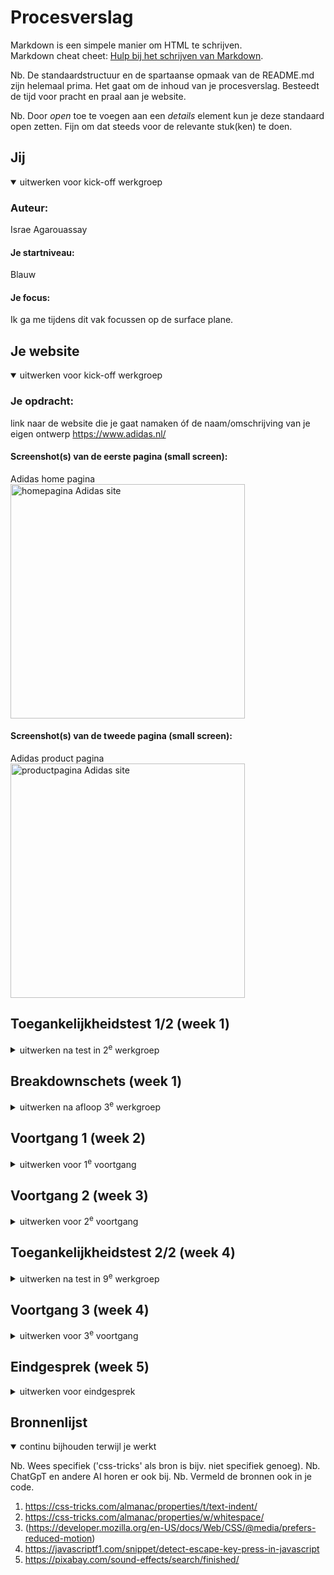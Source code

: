 # Procesverslag
Markdown is een simpele manier om HTML te schrijven.  
Markdown cheat cheet: [Hulp bij het schrijven van Markdown](https://github.com/adam-p/markdown-here/wiki/Markdown-Cheatsheet).

Nb. De standaardstructuur en de spartaanse opmaak van de README.md zijn helemaal prima. Het gaat om de inhoud van je procesverslag. Besteedt de tijd voor pracht en praal aan je website.

Nb. Door *open* toe te voegen aan een *details* element kun je deze standaard open zetten. Fijn om dat steeds voor de relevante stuk(ken) te doen.





## Jij

<details open>
  <summary>uitwerken voor kick-off werkgroep</summary>

  ### Auteur:
  Israe Agarouassay 

  #### Je startniveau:
  Blauw 

  #### Je focus:
  Ik ga me tijdens dit vak focussen op de surface plane.
</details>





## Je website

<details open>
  <summary>uitwerken voor kick-off werkgroep</summary>

  ### Je opdracht:
  link naar de website die je gaat namaken óf de naam/omschrijving van je eigen ontwerp
  https://www.adidas.nl/

  #### Screenshot(s) van de eerste pagina (small screen): 
  Adidas home pagina 
  <img src="readme-images/homepagina-adidas.png" width="375px" alt="homepagina Adidas site">

  #### Screenshot(s) van de tweede pagina (small screen):
  Adidas product pagina  
  <img src="readme-images/productpagina-adidas.png" width="375px" alt="productpagina Adidas site">
 
</details>



## Toegankelijkheidstest 1/2 (week 1)

<details>
  <summary>uitwerken na test in 2<sup>e</sup> werkgroep</summary>

  ### Bevindingen
  Lijst met je bevindingen die tijdens screenreader naar voren kwamen:

Home pagina
- Alles word twee keer benoemd
- Als je op bijvoorbeeld een schoen klikt benoemt die alles wat er staat maar ook veel extra onrelevante informatie zoals: kop niveau 4. Het is onduidelijk wat daarmee word bedoeld.
- De screenreader leest niet alles op pas als je erop klikt en sommige delen helemaal niet zoals kortingen en kopjes zoals: heren, dames en kids.
- De reader Benoemt kopjes eerst door bijvoorbeeld te zeggen: kop niveau 2 en dan de resterende tekst.
- Afbeelding beschrijving zijn grote Deels duidelijk maar er word niet verteld waar je naar toe word geleid als je erop klikt
- Knoppen worden duidelijk benoemd en zijn daarbij toegankelijk.
- Over het algemeen wordt er veel extra informatie benoemd en wordt er maar kort toegelicht waar daadwerkelijk op wordt geklikt.


Product pagina
- Als je op andere kleur (optie schoen) klikt wordt dit niet benoemd en wordt er enkel andere onnodige informatie benoemd.
- Knoppen worden duidelijk benoemd 
- Bij de uitklap vensters word benoemd dat ze worden uitgevouwen enzovoort ,maar niet wat er in staat
- Andere bevindingen komen overeen met de bevindingen op de home pagina.

 ### screenshots tijdens de test: 
  <img src="readme-images/korting-verkrijgen.png" width="375px" alt="korting die niet word benoemd">
 
  <img src="readme-images/dropdown.png" width="375px" alt="uitgeklapte dropdown">

  <img src="readme-images/productomschrijving.png" width="375px" alt="product omschrijving">
</details>



## Breakdownschets (week 1)

<details>
  <summary>uitwerken na afloop 3<sup>e</sup> werkgroep</summary>
   
  ### de hele pagina: 
  <img src="readme-images/breakdown-schets-homepagina.png" width="375px" alt="breakdown van de home pagina">

  ### de tweede pagina: 
  <img src="readme-images/breakdown-schets-productpagina.png" width="375px" alt="breakdown van de product pagina">

  ### dynamisch deel (bijv menu): 
  <img src="readme-images/dummy-plaatje.jpg" width="375px" alt="breakdown van een dynamisch deel">

</details>


## Voortgang 1 (week 2)

<details>
  <summary>uitwerken voor 1<sup>e</sup> voortgang</summary>

  ### Stand van zaken
  hier dit ging goed & dit was lastig (neem ook screenshots op van delen van je website en code)

  Wat goed ging was het maken van de breakdown schets. Verder ging het coderen van de header moeizaam en is het eigenlijk nog niet gelukt.

  ### foto van wat lastig is: 
  <img src="readme-images/header.png" width="375px" alt="header in AVG secure browser">

  ### foto van code van de header: 
  <img src="readme-images/code-header.png" width="375px" alt="code van de header">


  ### Agenda voor meeting
  samen met je groepje opstellen

  | student 1      | student 2          | student 3    | student 4        |
  | ---            | ---                | ---          | ---              |
  | dit bespreken  | en dit             | en ik dit    | en dan ik dat    |
  | en dat ook nog | dit als er tijd is | nog een punt | dit wil ik zeker |
  | ...            | ...                | ...          | ...              |


  ### Verslag van meeting
  hier na afloop snel de uitkomsten van de meeting vastleggen

  - Readme is goed ingevuld. Het toevoegen van foto's van de checklist tijdens testen zou het perfect maken.
  - Html goed opgebouw. (hier en daar wat kleine aanpassingen).
  - iconen moeten svg zijn
  - ...

</details>





## Voortgang 2 (week 3)

<details>
  <summary>uitwerken voor 2<sup>e</sup> voortgang</summary>

  ### Stand van zaken
  hier dit ging goed & dit was lastig (neem ook screenshots op van delen van je website en code)


  ### Agenda voor meeting
  samen met je groepje opstellen

  | student 1      | student 2          | student 3    | student 4        |
  | ---            | ---                | ---          | ---              |
  | dit bespreken  | en dit             | en ik dit    | en dan ik dat    |
  | en dat ook nog | dit als er tijd is | nog een punt | dit wil ik zeker |
  | ...            | ...                | ...          | ...              |


  ### Verslag van meeting
  hier na afloop snel de uitkomsten van de meeting vastleggen

  - punt 1
  - punt 2
  - nog een punt
- ...

</details>





## Toegankelijkheidstest 2/2 (week 4)

<details>
  <summary>uitwerken na test in 9<sup>e</sup> werkgroep</summary>

  ### Bevindingen
  Lijst met je bevindingen die in de test naar voren kwamen (geef ook aan wat er verbeterd is):

</details>





## Voortgang 3 (week 4)

<details>
  <summary>uitwerken voor 3<sup>e</sup> voortgang</summary>

  ### Stand van zaken
  hier dit ging goed & dit was lastig (neem ook screenshots op van delen van je website en code)


  ### Agenda voor meeting
  samen met je groepje opstellen

  | student 1      | student 2          | student 3    | student 4        |
  | ---            | ---                | ---          | ---              |
  | dit bespreken  | en dit             | en ik dit    | en dan ik dat    |
  | en dat ook nog | dit als er tijd is | nog een punt | dit wil ik zeker |
  | ...            | ...                | ...          | ...              |


  ### Verslag van meeting
  hier na afloop snel de uitkomsten van de meeting vastleggen

  - punt 1
  - punt 2
  - nog een punt
  - ...

</details>





## Eindgesprek (week 5)

<details>
  <summary>uitwerken voor eindgesprek</summary>

  ### Je uitkomst - karakteristiek screenshots:
  <img src="readme-images/dummy-plaatje.jpg" width="375px" alt="uitomst opdracht 1">


  ### Dit ging goed/Heb ik geleerd: 
  Korte omschrijving met plaatjes

  <img src="readme-images/dummy-plaatje.jpg" width="375px" alt="top">


  ### Dit was lastig/Is niet gelukt:
  Korte omschrijving met plaatjes

  <img src="readme-images/dummy-plaatje.jpg" width="375px" alt="bummer">
</details>





## Bronnenlijst

<details open>
  <summary>continu bijhouden terwijl je werkt</summary>

  Nb. Wees specifiek ('css-tricks' als bron is bijv. niet specifiek genoeg). 
  Nb. ChatGpT en andere AI horen er ook bij.
  Nb. Vermeld de bronnen ook in je code.

  1. https://css-tricks.com/almanac/properties/t/text-indent/
  2. https://css-tricks.com/almanac/properties/w/whitespace/
  3. (https://developer.mozilla.org/en-US/docs/Web/CSS/@media/prefers-reduced-motion)
  4. https://javascriptf1.com/snippet/detect-escape-key-press-in-javascript
  5. https://pixabay.com/sound-effects/search/finished/

</details>
